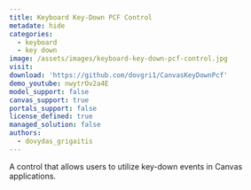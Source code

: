 ```yaml
---
title: Keyboard Key-Down PCF Control
metadate: hide
categories:
  - keyboard
  - key down
image: /assets/images/keyboard-key-down-pcf-control.jpg
visit: 
download: 'https://github.com/dovgri1/CanvasKeyDownPcf'
demo_youtube: nwytrOv2a4E
model_support: false
canvas_support: true
portals_support: false
license_defined: true
managed_solution: false
authors:
  - dovydas_grigaitis
---
```

A control that allows users to utilize key-down events in Canvas applications.
